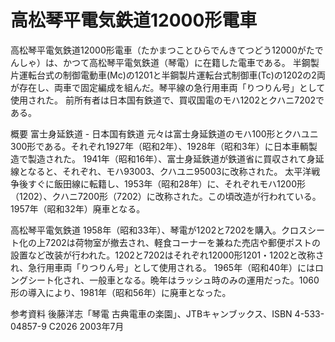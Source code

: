 # 高松琴平電気鉄道12000形電車

高松琴平電気鉄道12000形電車（たかまつことひらでんきてつどう12000がたでんしゃ）は、かつて高松琴平電気鉄道（琴電）に在籍した電車である。
半鋼製片運転台式の制御電動車(Mc)の1201と半鋼製片運転台式制御車(Tc)の1202の2両が存在し、両車で固定編成を組んだ。琴平線の急行用車両「りつりん号」として使用された。
前所有者は日本国有鉄道で、買収国電のモハ1202とクハニ7202である。

概要
富士身延鉄道 - 日本国有鉄道
元々は富士身延鉄道のモハ100形とクハユニ300形である。それぞれ1927年（昭和2年）、1928年（昭和3年）に日本車輌製造で製造された。
1941年（昭和16年）、富士身延鉄道が鉄道省に買収されて身延線となると、それぞれ、モハ93003、クハユニ95003に改称された。
太平洋戦争後すぐに飯田線に転籍し、1953年（昭和28年）に、それぞれモハ1200形（1202）、クハニ7200形（7202）に改称された。この頃改造が行われている。1957年（昭和32年）廃車となる。

高松琴平電気鉄道
1958年（昭和33年）、琴電が1202と7202を購入。クロスシート化の上7202は荷物室が撤去され、軽食コーナーを兼ねた売店や郵便ポストの設置など改装が行われた。1202と7202はそれぞれ12000形1201・1202と改称され、急行用車両「りつりん号」として使用される。
1965年（昭和40年）にはロングシート化され、一般車となる。晩年はラッシュ時のみの運用だった。1060形の導入により、1981年（昭和56年）に廃車となった。

参考資料
後藤洋志「琴電 古典電車の楽園」、JTBキャンブックス、ISBN 4-533-04857-9 C2026 2003年7月